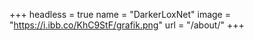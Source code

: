 +++
headless = true
name = "DarkerLoxNet"
image = "https://i.ibb.co/KhC9StF/grafik.png"
url = "/about/"
+++

